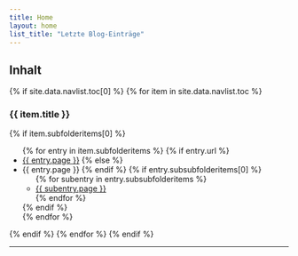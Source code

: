 ```yaml
---
title: Home
layout: home
list_title: "Letzte Blog-Einträge"
---
```

## Inhalt
<div>
{% if site.data.navlist.toc[0] %}
  {% for item in site.data.navlist.toc %}
    <h3>{{ item.title }}</h3>
      {% if item.subfolderitems[0] %}
        <ul>
          {% for entry in item.subfolderitems %}
            {% if entry.url %}
              <li><a href="{{ entry.url }}">{{ entry.page }}</a>
            {% else %}
              <li>{{ entry.page }}
            {% endif %}
              {% if entry.subsubfolderitems[0] %}
                <ul>
                {% for subentry in entry.subsubfolderitems %}
                    <li><a href="{{ subentry.url }}">{{ subentry.page }}</a></li>
                {% endfor %}
                </ul>
              {% endif %}
            </li>
          {% endfor %}
        </ul>
      {% endif %}
    {% endfor %}
{% endif %}
</div>

---

